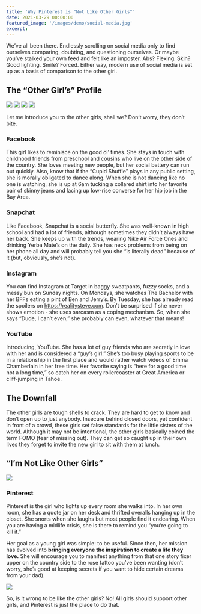 ```yaml
---
title: 'Why Pinterest is "Not Like Other Girls"'
date: 2021-03-29 00:00:00
featured_image: '/images/demo/social-media.jpg'
excerpt: 
---
```


We’ve all been there. Endlessly scrolling on social media only to find ourselves comparing, doubting, and questioning ourselves. Or maybe you’ve stalked your own feed and felt like an imposter. Abs? Flexing. Skin? Good lighting. Smile? Forced. Either way, modern use of social media is set up as a basis of comparison to the other girl.

## The “Other Girl’s” Profile

<div class="gallery" data-columns="4">
    <img src="/images/demo/facebook-profile.jpg">
    <img src="/images/demo/snapchat-profile.jpg">
    <img src="/images/demo/instagram-profile.jpg">
    <img src="/images/demo/youtube-profile.jpg">
</div>


Let me introduce you to the other girls, shall we? Don’t worry, they don’t bite.

### Facebook

This girl likes to reminisce on the good ol’ times. She stays in touch with childhood friends from preschool and cousins who live on the other side of the country. She loves meeting new people, but her social battery can run out quickly. Also, know that if the “Cupid Shuffle” plays in any public setting, she is morally obligated to dance along. When she is not dancing like no one is watching, she is up at 6am tucking a collared shirt into her favorite pair of skinny jeans and lacing up low-rise converse for her hip job in the Bay Area. 

### Snapchat

Like Facebook, Snapchat is a social butterfly. She was well-known in high school and had a lot of friends, although sometimes they didn’t always have her back. She keeps up with the trends, wearing Nike Air Force Ones and drinking Yerba Mate’s on the daily. She has neck problems from being on her phone all day and will probably tell you she “is literally dead” because of it (but, obviously, she’s not).

### Instagram

You can find Instagram at Target in baggy sweatpants, fuzzy socks, and a messy bun on Sunday nights. On Mondays, she watches The Bachelor with her BFFs eating a pint of Ben and Jerry’s. By Tuesday, she has already read the spoilers on <https://realitysteve.com>. Don’t be surprised if she never shows emotion - she uses sarcasm as a coping mechanism. So, when she says “Dude, I can’t even,” she probably can even, whatever that means!

### YouTube

Introducing, YouTube. She has a lot of guy friends who are secretly in love with her and is considered a “guy’s girl.” She’s too busy playing sports to be in a relationship in the first place and would rather watch videos of Emma Chamberlain in her free time. Her favorite saying is “here for a good time not a long time,” so catch her on every rollercoaster at Great America or cliff-jumping in Tahoe.

## The Downfall 

The other girls are tough shells to crack. They are hard to get to know and don’t open up to just anybody. Insecure behind closed doors, yet confident in front of a crowd, these girls set false standards for the little sisters of the world. Although it may not be intentional, the other girls basically coined the term FOMO (fear of missing out). They can get so caught up in their own lives they forget to invite the new girl to sit with them at lunch.

## “I’m Not Like Other Girls”

![](/images/demo/pinterest-smaller.png)

### Pinterest 

Pinterest is the girl who lights up every room she walks into. In her own room, she has a quote jar on her desk and thrifted overalls hanging up in the closet. She snorts when she laughs but most people find it endearing. When you are having a midlife crisis, she is there to remind you “you’re going to kill it.” 

Her goal as a young girl was simple: to be useful. Since then, her mission has evolved into **bringing everyone the inspiration to create a life they love.** She will encourage you to manifest anything from that one story fixer upper on the country side to the rose tattoo you’ve been wanting (don’t worry, she’s good at keeping secrets if you want to hide certain dreams from your dad). 

![](/images/demo/girl-support.jpg)

So, is it wrong to be like the other girls? No! All girls should support other girls, and Pinterest is just the place to do that. 


